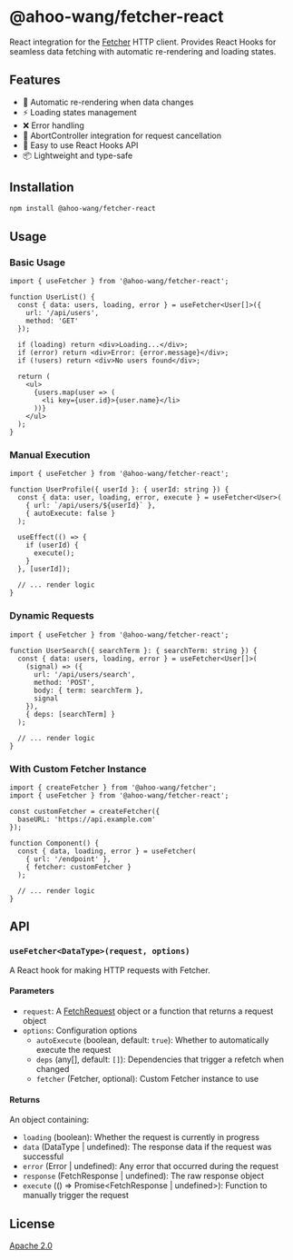# @ahoo-wang/fetcher-react

React integration for the [Fetcher](https://github.com/Ahoo-Wang/fetcher) HTTP client. Provides React Hooks for seamless
data fetching with automatic re-rendering and loading states.

## Features

- 🔄 Automatic re-rendering when data changes
- ⚡ Loading states management
- ❌ Error handling
- 📡 AbortController integration for request cancellation
- 🎣 Easy to use React Hooks API
- 📦 Lightweight and type-safe

## Installation

```bash
npm install @ahoo-wang/fetcher-react
```

## Usage

### Basic Usage

```tsx
import { useFetcher } from '@ahoo-wang/fetcher-react';

function UserList() {
  const { data: users, loading, error } = useFetcher<User[]>({
    url: '/api/users',
    method: 'GET'
  });

  if (loading) return <div>Loading...</div>;
  if (error) return <div>Error: {error.message}</div>;
  if (!users) return <div>No users found</div>;

  return (
    <ul>
      {users.map(user => (
        <li key={user.id}>{user.name}</li>
      ))}
    </ul>
  );
}
```

### Manual Execution

```tsx
import { useFetcher } from '@ahoo-wang/fetcher-react';

function UserProfile({ userId }: { userId: string }) {
  const { data: user, loading, error, execute } = useFetcher<User>(
    { url: `/api/users/${userId}` },
    { autoExecute: false }
  );

  useEffect(() => {
    if (userId) {
      execute();
    }
  }, [userId]);

  // ... render logic
}
```

### Dynamic Requests

```tsx
import { useFetcher } from '@ahoo-wang/fetcher-react';

function UserSearch({ searchTerm }: { searchTerm: string }) {
  const { data: users, loading, error } = useFetcher<User[]>(
    (signal) => ({
      url: '/api/users/search',
      method: 'POST',
      body: { term: searchTerm },
      signal
    }),
    { deps: [searchTerm] }
  );

  // ... render logic
}
```

### With Custom Fetcher Instance

```tsx
import { createFetcher } from '@ahoo-wang/fetcher';
import { useFetcher } from '@ahoo-wang/fetcher-react';

const customFetcher = createFetcher({
  baseURL: 'https://api.example.com'
});

function Component() {
  const { data, loading, error } = useFetcher(
    { url: '/endpoint' },
    { fetcher: customFetcher }
  );

  // ... render logic
}
```

## API

### `useFetcher<DataType>(request, options)`

A React hook for making HTTP requests with Fetcher.

#### Parameters

- `request`: A [FetchRequest](https://github.com/Ahoo-Wang/fetcher#fetchrequest) object or a function that returns a
  request object
- `options`: Configuration options
    - `autoExecute` (boolean, default: `true`): Whether to automatically execute the request
    - `deps` (any[], default: `[]`): Dependencies that trigger a refetch when changed
    - `fetcher` (Fetcher, optional): Custom Fetcher instance to use

#### Returns

An object containing:

- `loading` (boolean): Whether the request is currently in progress
- `data` (DataType | undefined): The response data if the request was successful
- `error` (Error | undefined): Any error that occurred during the request
- `response` (FetchResponse | undefined): The raw response object
- `execute` (() => Promise<FetchResponse | undefined>): Function to manually trigger the request

## License

[Apache 2.0](../../LICENSE)